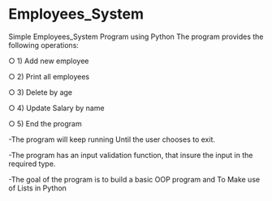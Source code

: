 # Employees_System

Simple Employees_System Program using Python 
The program provides the following operations:

○ 1) Add new employee

○ 2) Print all employees

○ 3) Delete by age

○ 4) Update Salary by name

○ 5) End the program


-The program will keep running  Until the user chooses to exit.

-The program has an input validation function, that insure the input in the required type.

-The goal of the program is to build a basic OOP program and To Make use of Lists in Python 
